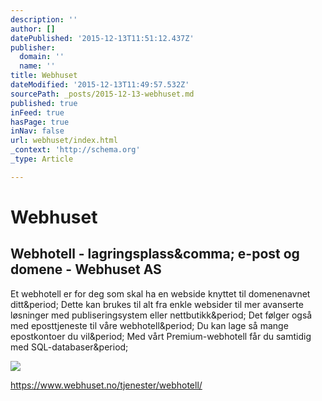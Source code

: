 ```yaml
---
description: ''
author: []
datePublished: '2015-12-13T11:51:12.437Z'
publisher:
  domain: ''
  name: ''
title: Webhuset
dateModified: '2015-12-13T11:49:57.532Z'
sourcePath: _posts/2015-12-13-webhuset.md
published: true
inFeed: true
hasPage: true
inNav: false
url: webhuset/index.html
_context: 'http://schema.org'
_type: Article

---
```

# Webhuset

<article style=""><h1>Webhotell - lagringsplass&amp;comma; e-post og domene - Webhuset AS</h1><p>Et webhotell er for deg som skal ha en webside knyttet til domenenavnet ditt&amp;period; Dette kan brukes til alt fra enkle websider til mer avanserte løsninger med publiseringsystem eller nettbutikk&amp;period; Det følger også med eposttjeneste til våre webhotell&amp;period; Du kan lage så mange epostkontoer du vil&amp;period; Med vårt Premium-webhotell får du samtidig med SQL-databaser&amp;period;</p><img src="https://www.webhuset.no/v0.2769/Content//Images/webhuset-logo-opengraph.png" /></article>

https://www.webhuset.no/tjenester/webhotell/